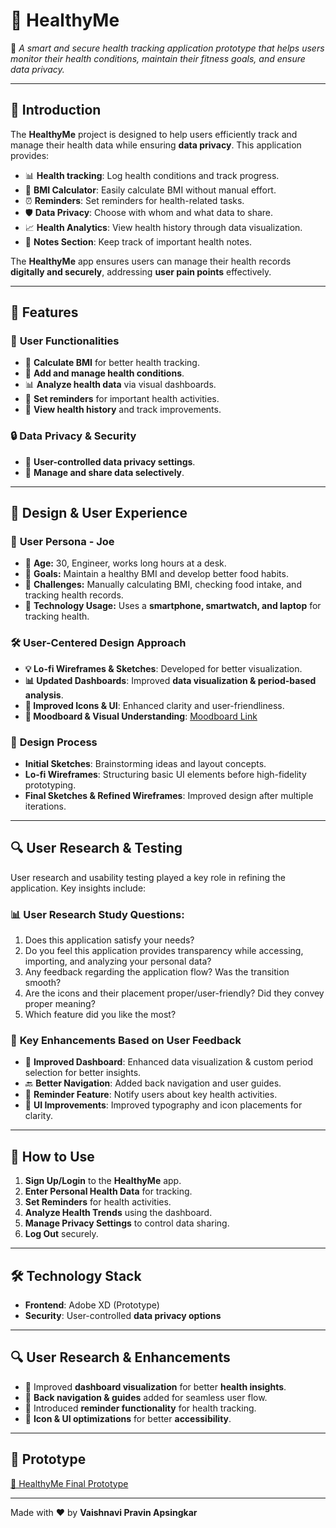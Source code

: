 # 🏥 HealthyMe

🚀 *A smart and secure health tracking application prototype that helps users monitor their health conditions, maintain their fitness goals, and ensure data privacy.*

---

## 📜 Introduction
The **HealthyMe** project is designed to help users efficiently track and manage their health data while ensuring **data privacy**. This application provides:
- 📊 **Health tracking**: Log health conditions and track progress.
- 🔢 **BMI Calculator**: Easily calculate BMI without manual effort.
- ⏰ **Reminders**: Set reminders for health-related tasks.
- 🛡️ **Data Privacy**: Choose with whom and what data to share.
- 📈 **Health Analytics**: View health history through data visualization.
- 📝 **Notes Section**: Keep track of important health notes.

The **HealthyMe** app ensures users can manage their health records **digitally and securely**, addressing **user pain points** effectively.

---

## 🎯 Features

### 🏃 **User Functionalities**
- 🔢 **Calculate BMI** for better health tracking.
- 📝 **Add and manage health conditions**.
- 📊 **Analyze health data** via visual dashboards.
- 📅 **Set reminders** for important health activities.
- 📜 **View health history** and track improvements.

### 🔒 **Data Privacy & Security**
- 🔧 **User-controlled data privacy settings**.
- 📂 **Manage and share data selectively**.

---

## 🎨 **Design & User Experience**

### 📌 **User Persona - Joe**
- 👨 **Age:** 30, Engineer, works long hours at a desk.
- 🎯 **Goals:** Maintain a healthy BMI and develop better food habits.
- 🚧 **Challenges:** Manually calculating BMI, checking food intake, and tracking health records.
- 📱 **Technology Usage:** Uses a **smartphone, smartwatch, and laptop** for tracking health.

### 🛠 **User-Centered Design Approach**
- **💡 Lo-fi Wireframes & Sketches**: Developed for better visualization.
- **📊 Updated Dashboards**: Improved **data visualization & period-based analysis**.
- **📌 Improved Icons & UI**: Enhanced clarity and user-friendliness.
- **🎨 Moodboard & Visual Understanding**: [Moodboard Link](https://indiana-my.sharepoint.com/:u:/g/personal/vapsing_iu_edu/EWJIHM-Cf_lHlP2bToHOobQBoiJtZ7r55Ulj-foam-cIyw?e=XbRyKz)

### 📸 **Design Process**
- **Initial Sketches**: Brainstorming ideas and layout concepts.
- **Lo-fi Wireframes**: Structuring basic UI elements before high-fidelity prototyping.
- **Final Sketches & Refined Wireframes**: Improved design after multiple iterations.

---

## 🔍 **User Research & Testing**
User research and usability testing played a key role in refining the application. Key insights include:

### 📊 **User Research Study Questions:**
1. Does this application satisfy your needs?
2. Do you feel this application provides transparency while accessing, importing, and analyzing your personal data?
3. Any feedback regarding the application flow? Was the transition smooth?
4. Are the icons and their placement proper/user-friendly? Did they convey proper meaning?
5. Which feature did you like the most?

### 🔹 **Key Enhancements Based on User Feedback**
- 🔄 **Improved Dashboard**: Enhanced data visualization & custom period selection for better insights.
- 🔙 **Better Navigation**: Added back navigation and user guides.
- 🔔 **Reminder Feature**: Notify users about key health activities.
- 🎨 **UI Improvements**: Improved typography and icon placements for clarity.

---

## 🚀 **How to Use**
1. **Sign Up/Login** to the **HealthyMe** app.
2. **Enter Personal Health Data** for tracking.
3. **Set Reminders** for health activities.
4. **Analyze Health Trends** using the dashboard.
5. **Manage Privacy Settings** to control data sharing.
6. **Log Out** securely.

---

## 🛠 **Technology Stack**
- **Frontend**: Adobe XD (Prototype)
- **Security**: User-controlled **data privacy options**

---

## 🔍 **User Research & Enhancements**
- 🔹 Improved **dashboard visualization** for better **health insights**.
- 🔹 **Back navigation & guides** added for seamless user flow.
- 🔹 Introduced **reminder functionality** for health tracking.
- 🔹 **Icon & UI optimizations** for better **accessibility**.

---

## 📸 **Prototype**
[🎨 HealthyMe Final Prototype](https://xd.adobe.com/view/b3aa9d60-dc18-4f5d-baf2-36dd73813f0c-e6f9/?fullscreen)

---

Made with ❤️ by **Vaishnavi Pravin Apsingkar**
